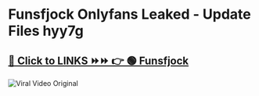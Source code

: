 
 # Funsfjock Onlyfans Leaked - Update Files hyy7g

## <h2><a href="https://clipsfans.com/Funsfjock&ref=git">🔗 Click to LINKS ⏩⏩ 👉 🟢 Funsfjock </a></h2>

<a href="https://clipsfans.com/Funsfjock&ref=git" rel="nofollow" data-target="animated-image.originalLink"><img src="https://i.ibb.co.com/xMMVF88/686577567.gif" alt="Viral Video Original" style="max-width: 100%; display: inline-block;" data-target="animated-image.originalImage"></a>


